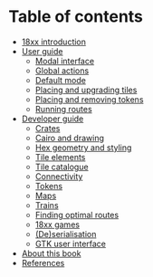 # Table of contents

- [18xx introduction](./18xx_introduction.md)
- [User guide](./user_guide/index.md)
  - [Modal interface]()
  - [Global actions]()
  - [Default mode]()
  - [Placing and upgrading tiles]()
  - [Placing and removing tokens]()
  - [Running routes]()
- [Developer guide](./dev_guide/index.md)
  - [Crates](./dev_guide/crates.md)
  - [Cairo and drawing]()
  - [Hex geometry and styling]()
  - [Tile elements]()
  - [Tile catalogue]()
  - [Connectivity]()
  - [Tokens]()
  - [Maps]()
  - [Trains]()
  - [Finding optimal routes](./dev_guide/routes.md)
  - [18xx games]()
  - [(De)serialisation]()
  - [GTK user interface]()
- [About this book](./about.md)
- [References]()
